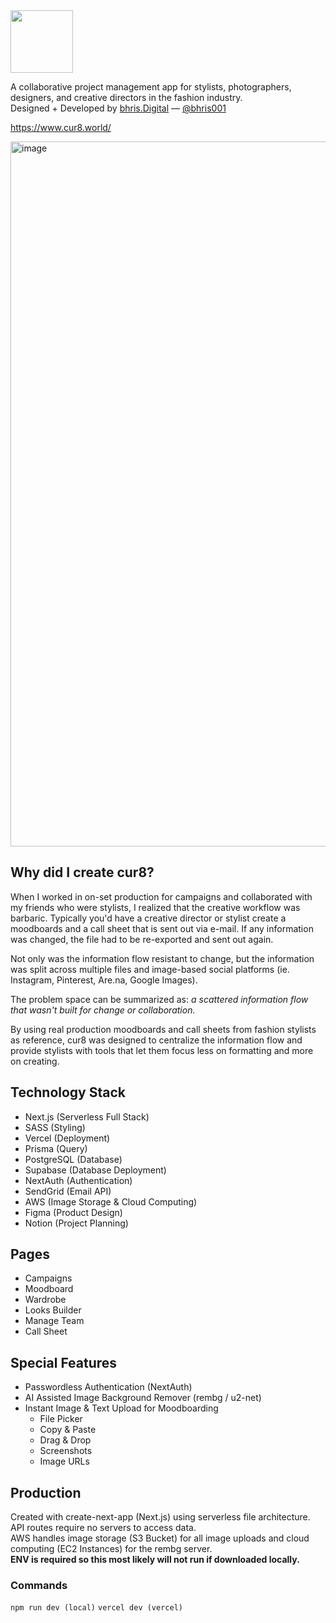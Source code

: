 <img src="https://user-images.githubusercontent.com/63668974/182755808-92bd33a7-2830-4915-89b7-dc7f3d46ee80.png" width=100/>

A collaborative project management app for stylists, photographers, designers, and creative directors in the fashion industry.  
Designed + Developed by [bhris.Digital](https://bhris.digital/) — [@bhris001](https://www.instagram.com/bhris001/)

https://www.cur8.world/

<img width="1128" alt="image" src="https://user-images.githubusercontent.com/63668974/182760473-3f63b00c-8dea-4ace-beef-9f669d9322fa.png">


## Why did I create cur8?
When I worked in on-set production for campaigns and collaborated with my friends who were stylists, I realized that the creative workflow was barbaric. Typically you'd have a creative director or stylist create a moodboards and a call sheet that is sent out via e-mail. If any information was changed, the file had to be re-exported and sent out again.   

Not only was the information flow resistant to change, but the information was split across multiple files and image-based social platforms (ie. Instagram, Pinterest, Are.na, Google Images).

The problem space can be summarized as: *a scattered information flow that wasn't built for change or collaboration.*  

By using real production moodboards and call sheets from fashion stylists as reference, cur8 was designed to centralize the information flow and provide stylists with tools that let them focus less on formatting and more on creating. 

## Technology Stack
- Next.js (Serverless Full Stack)
- SASS (Styling)
- Vercel (Deployment)
- Prisma (Query)
- PostgreSQL (Database)
- Supabase (Database Deployment)
- NextAuth (Authentication)
- SendGrid (Email API)
- AWS (Image Storage & Cloud Computing)
- Figma (Product Design)
- Notion (Project Planning)

## Pages
- Campaigns
- Moodboard
- Wardrobe
- Looks Builder
- Manage Team
- Call Sheet

## Special Features
- Passwordless Authentication (NextAuth)
- AI Assisted Image Background Remover (rembg / u2-net)
- Instant Image & Text Upload for Moodboarding
  - File Picker
  - Copy & Paste
  - Drag & Drop
  - Screenshots
  - Image URLs


## Production
Created with create-next-app (Next.js) using serverless file architecture. API routes require no servers to access data.  
AWS handles image storage (S3 Bucket) for all image uploads and cloud computing (EC2 Instances) for the rembg server.  
**ENV is required so this most likely will not run if downloaded locally.**

### Commands
`npm run dev (local)`
`vercel dev (vercel)`
